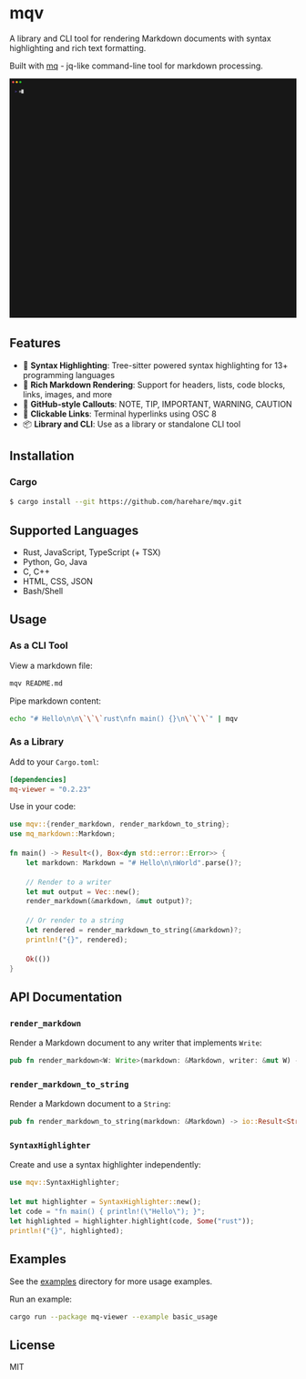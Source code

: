 # mqv

A library and CLI tool for rendering Markdown documents with syntax highlighting and rich text formatting.

Built with [mq](https://github.com/harehare/mq) - jq-like command-line tool for markdown processing.

![demo](assets/demo.gif)

## Features

- 🎨 **Syntax Highlighting**: Tree-sitter powered syntax highlighting for 13+ programming languages
- 📝 **Rich Markdown Rendering**: Support for headers, lists, code blocks, links, images, and more
- 🔔 **GitHub-style Callouts**: NOTE, TIP, IMPORTANT, WARNING, CAUTION
- 🔗 **Clickable Links**: Terminal hyperlinks using OSC 8
- 📦 **Library and CLI**: Use as a library or standalone CLI tool

## Installation

### Cargo

```sh
$ cargo install --git https://github.com/harehare/mqv.git
```

## Supported Languages

- Rust, JavaScript, TypeScript (+ TSX)
- Python, Go, Java
- C, C++
- HTML, CSS, JSON
- Bash/Shell

## Usage

### As a CLI Tool

View a markdown file:
```bash
mqv README.md
```

Pipe markdown content:
```bash
echo "# Hello\n\n\`\`\`rust\nfn main() {}\n\`\`\`" | mqv
```

### As a Library

Add to your `Cargo.toml`:
```toml
[dependencies]
mq-viewer = "0.2.23"
```

Use in your code:
```rust
use mqv::{render_markdown, render_markdown_to_string};
use mq_markdown::Markdown;

fn main() -> Result<(), Box<dyn std::error::Error>> {
    let markdown: Markdown = "# Hello\n\nWorld".parse()?;

    // Render to a writer
    let mut output = Vec::new();
    render_markdown(&markdown, &mut output)?;

    // Or render to a string
    let rendered = render_markdown_to_string(&markdown)?;
    println!("{}", rendered);

    Ok(())
}
```

## API Documentation

### `render_markdown`

Render a Markdown document to any writer that implements `Write`:

```rust
pub fn render_markdown<W: Write>(markdown: &Markdown, writer: &mut W) -> io::Result<()>
```

### `render_markdown_to_string`

Render a Markdown document to a `String`:

```rust
pub fn render_markdown_to_string(markdown: &Markdown) -> io::Result<String>
```

### `SyntaxHighlighter`

Create and use a syntax highlighter independently:

```rust
use mqv::SyntaxHighlighter;

let mut highlighter = SyntaxHighlighter::new();
let code = "fn main() { println!(\"Hello\"); }";
let highlighted = highlighter.highlight(code, Some("rust"));
println!("{}", highlighted);
```

## Examples

See the [examples](examples/) directory for more usage examples.

Run an example:
```bash
cargo run --package mq-viewer --example basic_usage
```

## License

MIT
